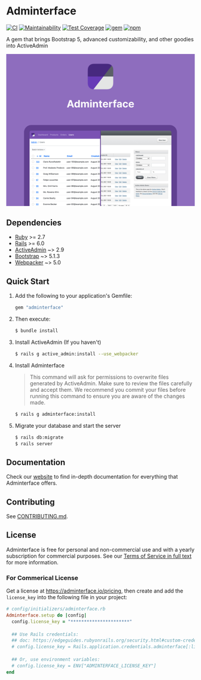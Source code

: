 # Adminterface <!-- omit in toc -->
[![CI](https://github.com/CMDBrew/adminterface/actions/workflows/ci.yml/badge.svg?branch=main)](https://github.com/CMDBrew/adminterface/actions/workflows/ci.yml)
[![Maintainability](https://api.codeclimate.com/v1/badges/4dbedfdf21a2d675d2ca/maintainability)](https://codeclimate.com/github/CMDBrew/adminterface/maintainability)
[![Test Coverage](https://api.codeclimate.com/v1/badges/4dbedfdf21a2d675d2ca/test_coverage)](https://codeclimate.com/github/CMDBrew/adminterface/test_coverage)
[![gem](https://img.shields.io/gem/v/adminterface?color=%23E9573F&label=rubygems.org)](https://rubygems.org/gems/adminterface)
[![npm](https://img.shields.io/npm/v/@cmdbrew/adminterface?color=%230273B4&label=npmjs.com)](https://www.npmjs.com/package/@cmdbrew/adminterface)

A gem that brings Bootstrap 5, advanced customizability, and other goodies into ActiveAdmin

[![](preview.jpg)](https://adminterface.io)

## Dependencies
- [Ruby](https://www.ruby-lang.org/en/) >= 2.7
- [Rails](http://rubyonrails.org/) >= 6.0
- [ActiveAdmin](https://github.com/activeadmin/activeadmin) ~> 2.9
- [Bootstrap](https://getbootstrap.com/) ~> 5.1.3
- [Webpacker](https://github.com/rails/webpacker) ~> 5.0

## Quick Start
1. Add the following to your application's Gemfile:
   ```ruby
   gem "adminterface"
   ```
2. Then execute:
   ```bash
   $ bundle install
   ```
3. Install ActiveAdmin (If you haven't)
   ```bash
   $ rails g active_admin:install --use_webpacker
   ```
4. Install Adminterface

   > This command will ask for permissions to overwrite files generated by ActiveAdmin. Make sure to review the files carefully and accept them.
   > We recommend you commit your files before running this command to ensure you are aware of the changes made.

   ```bash
   $ rails g adminterface:install
   ```
5. Migrate your database and start the server
   ```bash
   $ rails db:migrate
   $ rails server
   ```

## Documentation
Check our [website](https://adminterface.io) to find in-depth documentation for everything that Adminterface offers.

## Contributing
See [CONTRIBUTING.md](CONTRIBUTING.md).

## License
Adminterface is free for personal and non-commercial use and with a yearly subscription for commercial purposes. See our [Terms of Service in full text](LICENSE.md) for more information.

### For Commerical License
Get a license at https://adminterface.io/pricing, then create and add the `license_key` into the following file in your project:
```ruby
# config/initializers/adminterface.rb
Adminterface.setup do |config|
  config.license_key = "**********************"

  ## Use Rails credentials:
  ## doc: https://edgeguides.rubyonrails.org/security.html#custom-credentials
  # config.license_key = Rails.application.credentials.adminterface[:license_key]

  ## Or, use environment variables:
  # config.license_key = ENV["ADMINTERFACE_LICENSE_KEY"]
end
```
